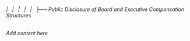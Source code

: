 ###### |   |   |   |   |   ├── Public Disclosure of Board and Executive Compensation Structures

*Add content here*